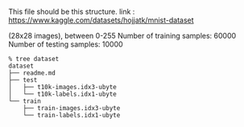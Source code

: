 This file should be this structure. 
link : https://www.kaggle.com/datasets/hojjatk/mnist-dataset

(28x28 images), between 0-255
Number of training samples: 60000
Number of testing samples: 10000

```
% tree dataset
dataset
├── readme.md
├── test
│   ├── t10k-images.idx3-ubyte
│   └── t10k-labels.idx1-ubyte
└── train
    ├── train-images.idx3-ubyte
    └── train-labels.idx1-ubyte
```